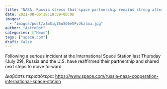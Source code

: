 ```yaml
---
title: "NASA, Russia stress that space partnership remains strong after Nauka incident at space station"
date: 2021-08-06T18:19:59+00:00
images:
  - "images/post/afmSigZ5u5Q6eSFvJkztma.jpg"
author: "AstroBot"
categories: ["News"]
tags: ["space.com"]
draft: false
---
```


Following a serious incident at the International Space Station last Thursday (July 29), Russia and the U.S. have reaffirmed their partnership and shared next steps to move forward. 

Διαβάστε περισσότερα: https://www.space.com/russia-nasa-cooperation-international-space-station
